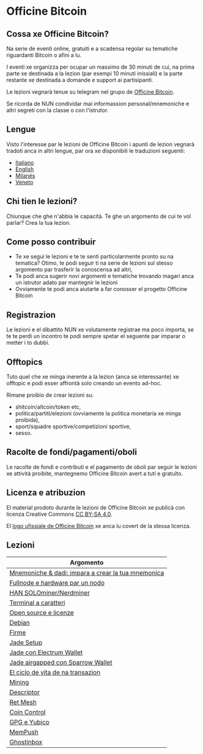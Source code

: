 # Officine Bitcoin

## Cossa xe Officine Bitcoin?
Na serie de eventi online, gratuìti e a scadensa regolar su tematiche riguardanti Bitcoin o afini a lu.

I eventi xe organizza per ocupar un massimo de 30 minuti de cui, na prima parte xe destinada a la lezion (par esempi 10 minuti inissiali) e la parte restante xe destinada a domande e support ai partisipanti.

Le lezioni vegnarà tenue su telegram nel grupo de [Officine Bitcoin](https://t.me/officinebitcoin).

Se ricorda de NUN condividar mai informassion personal/mnemoniche e altri segreti con la classe o con l'istrutor.

## Lengue
Visto l'interesse par le lezioni de Officine Bitcoin i apunti de lezion vegnarà tradoti anca in altri lengue, par ora xe disponibili le traduzioni seguenti:
- [Italiano](./index.html)
- [English](./index.en.html)
- [Milanés](./index.mi.html)
- [Veneto](./index.ve.html)

## Chi tien le lezioni?
Chiunque che ghe n'abbia le capacità. Te ghe un argomento de cui te vol parlar? Crea la tua lezion.

## Come posso contribuir
- Te xe seguì le lezioni e te te senti particolarmente pronto su na tematica? Otimo, te podi seguir ti na serie de lezioni sul stesso argomento par trasferir la conoscensa ad altri,
- Te podi anca sugerir novi argomenti e tematiche trovando magari anca un istrutor adato par mantegnir le lezioni
- Ovviamente te podi anca aiutarte a far conosser el progetto Officine Bitcoin

## Registrazion 
Le lezioni e el dibattito NUN xe volutamente registrae ma poco importa, se te te perdi un incontro te podi sempre spetar el seguente par imparar o metter i to dubbi.

## Offtopics
Tuto quel che xe minga inerente a la lezion (anca se interessante) xe offtopic e podi esser affrontà solo creando un evento ad-hoc.

Rimane proibìo de crear lezioni su:
- shitcoin/altcoin/token etc,
- politica/partiti/elezioni (ovviamente la politica monetaria xe minga proibida),
- sport/squadre sportive/competizioni sportive,
- sesso.

## Racolte de fondi/pagamenti/oboli
Le racolte de fondi e contributi e el pagamento de oboli par seguir le lezioni xe attività proibite, mantegnemo Officine Bitcoin avert a tuti e gratuìto.

## Licenza e atribuzion
El material prodoto durante le lezioni de Officine Bitcoin xe publicà con licenza Creative Commons [CC BY-SA 4.0](https://creativecommons.org/licenses/by-sa/4.0/legalcode.it).

El [logo ufissiale de Officine Bitcoin](./logo/index.ve.html) xe anca lu covert de la stessa licenza.

## Lezioni

| Argomento                                           |
|-----------------------------------------------------|
| [Mnemoniche & dadi: impara a crear la tua mnemonica](./lezioni/mnedad/index.ve.html)|
| [Fullnode e hardware par un nodo](./lezioni/fulhar/index.ve.html)|
| [HAN SOLOminer/Nerdminer](./lezioni/hansol/index.ve.html)|
| [Terminal a caratteri](./lezioni/tercar/index.ve.html)|
| [Open source e licenze](./lezioni/openso/index.ve.html)|
| [Debian](./lezioni/debian/index.ve.html)|
| [Firme](./lezioni/firme/index.ve.html)|
| [Jade Setup](./lezioni/jadeset/index.ve.html)|
| [Jade con Electrum Wallet](./lezioni/jadeele/index.ve.html)|
| [Jade airgapped con Sparrow Wallet](./lezioni/jadespa/index.ve.html)|
| [El ciclo de vita de na transazion](./lezioni/ciclo/index.ve.html)|
| [Mining](./lezioni/mining/index.ve.html)|
| [Descriptor](./lezioni/descr/index.ve.html)|
| [Ret Mesh](./lezioni/mesh/index.ve.html)|
| [Coin Control](./lezioni/coinco/index.ve.html)|
| [GPG e Yubico](./lezioni/gpg/index.ve.html)| 
| [MemPush](./lezioni/mempush/index.mi.html)|
| [Ghostinbox](./lezioni/ghostin/index.ve.html)|